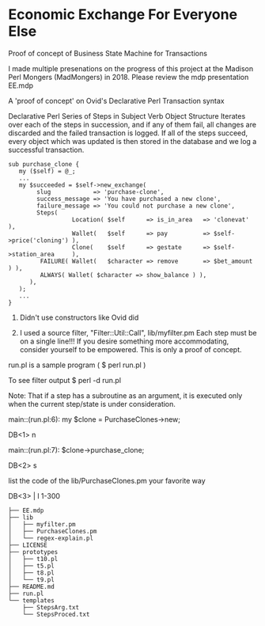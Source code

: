 # Economic Exchange For Everyone Else

Proof of concept of Business State Machine for Transactions

I made multiple presenations on the progress of this project at the Madison Perl Mongers (MadMongers) in 2018.
Please review the mdp presentation EE.mdp

A 'proof of concept' on Ovid's Declarative Perl Transaction syntax

  Declarative Perl
    Series of Steps in Subject Verb Object Structure
      Iterates over each of the steps in succession, and if any of them fail, 
      all changes are discarded and the failed transaction is logged. If all 
      of the steps succeed, every object which was updated is then stored in 
      the database and we log a successful transaction.

    sub purchase_clone {
       my ($self) = @_;
       ...
       my $succeeded = $self->new_exchange(
            slug            => 'purchase-clone',
            success_message => 'You have purchased a new clone',
            failure_message => 'You could not purchase a new clone',
            Steps(
                      Location( $self      => is_in_area   => 'clonevat'              ),
                      Wallet(   $self      => pay          => $self->price('cloning') ),
                      Clone(    $self      => gestate      => $self->station_area     ),
             FAILURE( Wallet(   $character => remove       => $bet_amount ) ),
             ALWAYS( Wallet( $character => show_balance ) ),
          ),
       );
       ...
    }


1. Didn't use constructors like Ovid did

2. I used a source filter, "Filter::Util::Call", lib/myfilter.pm 
   Each step must be on a single line!!!
   If you desire something more accommodating, consider yourself to be
   empowered. This is only a proof of concept.

run.pl is a sample program ( $ perl run.pl )

To see filter output
$ perl -d run.pl

Note: That if a step has a subroutine as an argument, it is executed only when 
      the current step/state is under consideration.


main::(run.pl:6):	my $clone = PurchaseClones->new;

  DB<1> n
  
main::(run.pl:7):	$clone->purchase_clone;

DB<2> s

list the code of the lib/PurchaseClones.pm your favorite way

DB<3> | l 1-300


    ├── EE.mdp
    ├── lib
    │   ├── myfilter.pm
    │   ├── PurchaseClones.pm
    │   └── regex-explain.pl
    ├── LICENSE
    ├── prototypes
    │   ├── t10.pl
    │   ├── t5.pl
    │   ├── t8.pl
    │   └── t9.pl
    ├── README.md
    ├── run.pl
    └── templates
        ├── StepsArg.txt
        └── StepsProced.txt

